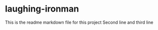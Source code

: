 laughing-ironman
================

This is the readme markdown file for this project
Second line
and third line
